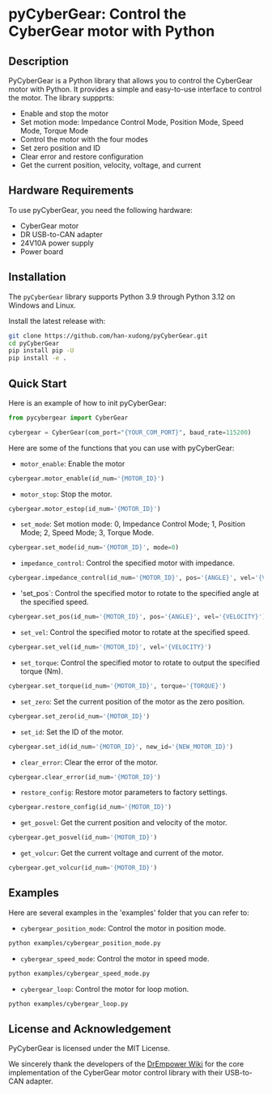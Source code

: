 # pyCyberGear: Control the CyberGear motor with Python

## Description

PyCyberGear is a Python library that allows you to control the CyberGear motor with Python. It provides a simple and easy-to-use interface to control the motor. The library suppprts:

- Enable and stop the motor
- Set motion mode: Impedance Control Mode, Position Mode, Speed Mode, Torque Mode
- Control the motor with the four modes
- Set zero position and ID
- Clear error and restore configuration
- Get the current position, velocity, voltage, and current

## Hardware Requirements

To use pyCyberGear, you need the following hardware:

- CyberGear motor
- DR USB-to-CAN adapter
- 24V10A power supply
- Power board

## Installation

The `pyCyberGear` library supports Python 3.9 through Python 3.12 on Windows and Linux.

Install the latest release with:

```bash
git clone https://github.com/han-xudong/pyCyberGear.git
cd pyCyberGear
pip install pip -U
pip install -e .
```

## Quick Start

Here is an example of how to init pyCyberGear:

```python
from pycybergear import CyberGear

cybergear = CyberGear(com_port="{YOUR_COM_PORT}", baud_rate=115200)
```

Here are some of the functions that you can use with pyCyberGear:

- `motor_enable`: Enable the motor

```python
cybergear.motor_enable(id_num='{MOTOR_ID}')
```

- `motor_stop`: Stop the motor.

```python
cybergear.motor_estop(id_num='{MOTOR_ID}')
```

- `set_mode`: Set motion mode: 0, Impedance Control Mode; 1, Position Mode; 2, Speed Mode; 3, Torque Mode.

```python
cybergear.set_mode(id_num='{MOTOR_ID}', mode=0)
```

- `impedance_control`: Control the specified motor with impedance.

```python
cybergear.impedance_control(id_num='{MOTOR_ID}', pos='{ANGLE}', vel='{VELOCITY}', tff='{FEEDFORWARD_TORQUE}', kp='{PROPORTIONAL_GAIN}', kd='{DERIVATIVE_GAIN}')
```

- 'set_pos`: Control the specified motor to rotate to the specified angle at the specified speed.

```python
cybergear.set_pos(id_num='{MOTOR_ID}', pos='{ANGLE}', vel='{VELOCITY}')
```

- `set_vel`: Control the specified motor to rotate at the specified speed.

```python
cybergear.set_vel(id_num='{MOTOR_ID}', vel='{VELOCITY}')
```

- `set_torque`: Control the specified motor to rotate to output the specified torque (Nm).

```python
cybergear.set_torque(id_num='{MOTOR_ID}', torque='{TORQUE}')
```

- `set_zero`: Set the current position of the motor as the zero position.

```python
cybergear.set_zero(id_num='{MOTOR_ID}')
```

- `set_id`: Set the ID of the motor.

```python
cybergear.set_id(id_num='{MOTOR_ID}', new_id='{NEW_MOTOR_ID}')
```

- `clear_error`: Clear the error of the motor.

```python
cybergear.clear_error(id_num='{MOTOR_ID}')
```

- `restore_config`: Restore motor parameters to factory settings.

```python
cybergear.restore_config(id_num='{MOTOR_ID}')
```

- `get_posvel`: Get the current position and velocity of the motor.

```python
cybergear.get_posvel(id_num='{MOTOR_ID}')
```

- `get_volcur`: Get the current voltage and current of the motor.

```python
cybergear.get_volcur(id_num='{MOTOR_ID}')
```

## Examples

Here are several examples in the 'examples' folder that you can refer to:

- `cybergear_position_mode`: Control the motor in position mode.

```bash
python examples/cybergear_position_mode.py
```

- `cybergear_speed_mode`: Control the motor in speed mode.

```bash
python examples/cybergear_speed_mode.py
```

- `cybergear_loop`: Control the motor for loop motion.

```bash
python examples/cybergear_loop.py
```

## License and Acknowledgement

PyCyberGear is licensed under the MIT License.

We sincerely thank the developers of the [DrEmpower Wiki](https://github.com/DrRobotTech/drempower-wiki) for the core implementation of the CyberGear motor control library with their USB-to-CAN adapter.
